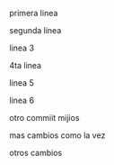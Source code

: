 primera linea

segunda  linea

linea 3


4ta linea   

linea 5


linea 6 



otro commiit mijios 


mas cambios como la vez


otros cambios 